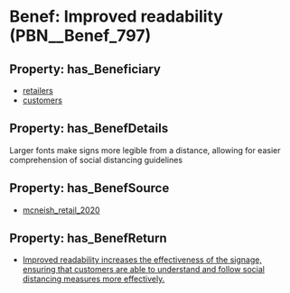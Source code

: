 # Benef: __Improved readability__ (PBN__Benef_797)

## Property: has_Beneficiary

* [retailers](../Stakeholder/PBN__Stakeholder_323)
* [customers](../Stakeholder/PBN__Stakeholder_221)

## Property: has_BenefDetails

Larger fonts make signs more legible from a distance, allowing for easier comprehension of social distancing guidelines

## Property: has_BenefSource

* [mcneish_retail_2020](../Article/PBN__Article_159)

## Property: has_BenefReturn

* [Improved readability increases the effectiveness of the signage, ensuring that customers are able to understand and follow social distancing measures more effectively.](../BenefReturn/PBN__BenefReturn_866)

